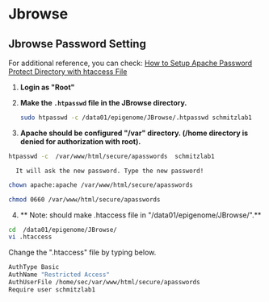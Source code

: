 # Jbrowse
## Jbrowse Password Setting

For additional reference, you can check: [How to Setup Apache Password Protect Directory with htaccess File](https://www.cyberciti.biz/faq/howto-setup-apache-password-protect-directory-with-htaccess-file/)

1. **Login as "Root"** 

2. **Make the `.htpasswd` file in the JBrowse directory.**
   ```bash
   sudo htpasswd -c /data01/epigenome/JBrowse/.htpasswd schmitzlab1
   ```

3.  **Apache should be configured "/var" directory. (/home directory is denied for authorization with root).**

   ```bash
  htpasswd -c  /var/www/html/secure/apasswords  schmitzlab1
   ```
      It will ask the new password. Type the new password!
      
   ```bash
   chown apache:apache /var/www/html/secure/apasswords

   chmod 0660 /var/www/html/secure/apasswords
   ```


4.  ** Note: should make .htaccess file in "/data01/epigenome/JBrowse/".**
   ```bash
   cd  /data01/epigenome/JBrowse/
   vi .htaccess
   ```
   Change the ".htaccess" file by typing below.

   ```bash
   AuthType Basic
   AuthName "Restricted Access"
   AuthUserFile /home/sec/var/www/html/secure/apasswords
   Require user schmitzlab1
```
